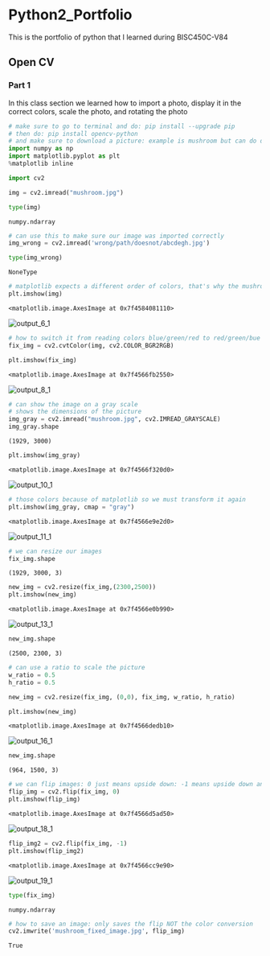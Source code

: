 # Python2_Portfolio
This is the portfolio of python that I learned during BISC450C-V84

## Open CV
### Part 1

In this class section we learned how to import a photo, display it in the correct colors, scale the photo, and rotating the photo

```python
# make sure to go to terminal and do: pip install --upgrade pip 
# then do: pip install opencv-python
# and make sure to download a picture: example is mushroom but can do dog (jpg file only)
import numpy as np 
import matplotlib.pyplot as plt 
%matplotlib inline
```


```python
import cv2
```


```python
img = cv2.imread("mushroom.jpg")
```


```python
type(img)
```




    numpy.ndarray




```python
# can use this to make sure our image was imported correctly 
img_wrong = cv2.imread('wrong/path/doesnot/abcdegh.jpg')
```


```python
type(img_wrong)
```




    NoneType




```python
# matplotlib expects a different order of colors, that's why the mushrooms are blue and not red like the original picture 
plt.imshow(img)
```




    <matplotlib.image.AxesImage at 0x7f4584081110>




![output_6_1](https://github.com/user-attachments/assets/df218f21-1ec8-4551-bd8f-2b40babc660b)




```python
# how to switch it from reading colors blue/green/red to red/green/bue 
fix_img = cv2.cvtColor(img, cv2.COLOR_BGR2RGB)
```


```python
plt.imshow(fix_img)
```




    <matplotlib.image.AxesImage at 0x7f4566fb2550>




![output_8_1](https://github.com/user-attachments/assets/aa9d1535-57ea-41e6-a4f9-a593e0c7d60c)




```python
# can show the image on a gray scale 
# shows the dimensions of the picture 
img_gray = cv2.imread("mushroom.jpg", cv2.IMREAD_GRAYSCALE)
img_gray.shape
```




    (1929, 3000)




```python
plt.imshow(img_gray)
```




    <matplotlib.image.AxesImage at 0x7f4566f320d0>




![output_10_1](https://github.com/user-attachments/assets/88586db3-06d3-4a4f-92b9-89070931746b)




```python
# those colors because of matplotlib so we must transform it again
plt.imshow(img_gray, cmap = "gray")
```




    <matplotlib.image.AxesImage at 0x7f4566e9e2d0>




![output_11_1](https://github.com/user-attachments/assets/34330002-5613-40de-a6b2-7a7a3a209ea4)




```python
# we can resize our images 
fix_img.shape
```




    (1929, 3000, 3)




```python
new_img = cv2.resize(fix_img,(2300,2500))
plt.imshow(new_img)
```




    <matplotlib.image.AxesImage at 0x7f4566e0b990>




![output_13_1](https://github.com/user-attachments/assets/154f1ae4-6647-468a-8e13-916c5ee6b7c9)




```python
new_img.shape
```




    (2500, 2300, 3)




```python
# can use a ratio to scale the picture 
w_ratio = 0.5 
h_ratio = 0.5 

new_img = cv2.resize(fix_img, (0,0), fix_img, w_ratio, h_ratio)
```


```python
plt.imshow(new_img)
```




    <matplotlib.image.AxesImage at 0x7f4566dedb10>




![output_16_1](https://github.com/user-attachments/assets/9b69e9f8-16ec-4211-be61-c049ee9d6d3f)




```python
new_img.shape
```




    (964, 1500, 3)




```python
# we can flip images: 0 just means upside down: -1 means upside down and horizontally flipped 
flip_img = cv2.flip(fix_img, 0)
plt.imshow(flip_img)
```




    <matplotlib.image.AxesImage at 0x7f4566d5ad50>




![output_18_1](https://github.com/user-attachments/assets/3c992246-e4eb-4472-a97a-f8c8e2e58e71)




```python
flip_img2 = cv2.flip(fix_img, -1)
plt.imshow(flip_img2)
```




    <matplotlib.image.AxesImage at 0x7f4566cc9e90>




![output_19_1](https://github.com/user-attachments/assets/3a46b12e-d1a5-4c0d-b969-0e5be50afe09)




```python
type(fix_img)
```




    numpy.ndarray




```python
# how to save an image: only saves the flip NOT the color conversion 
cv2.imwrite('mushroom_fixed_image.jpg', flip_img)
```




    True


